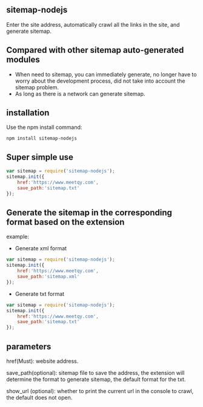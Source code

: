 ## sitemap-nodejs
Enter the site address, automatically crawl all the links in the site, and generate sitemap.

## Compared with other sitemap auto-generated modules
* When need to sitemap, you can immediately generate, no longer have to worry about the development process, did not take into account the sitemap problem.
* As long as there is a network can generate sitemap.

## installation
Use the npm install command:
```hash
npm install sitemap-nodejs
```
## Super simple use
```javascript 
var sitemap = require('sitemap-nodejs');
sitemap.init({
	href:'https://www.meetqy.com',
	save_path:'sitemap.txt'
});
```

## Generate the sitemap in the corresponding format based on the extension
example:
* Generate xml format
```javascript
var sitemap = require('sitemap-nodejs');
sitemap.init({
    href:'https://www.meetqy.com',
    save_path:'sitemap.xml'
});
```
* Generate txt format
```javascript
var sitemap = require('sitemap-nodejs');
sitemap.init({
    href:'https://www.meetqy.com',
    save_path:'sitemap.txt'
});
```

## parameters
href(Must): website address.

save_path(optional): sitemap file to save the address, the extension will determine the format to generate sitemap, the default format for the txt.

show_url (optional): whether to print the current url in the console to crawl, the default does not open.
